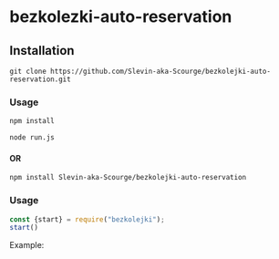 # bezkolezki-auto-reservation
## Installation

    git clone https://github.com/Slevin-aka-Scourge/bezkolejki-auto-reservation.git

### Usage 

```sh
npm install
```
```sh
node run.js
```
#### OR
    npm install Slevin-aka-Scourge/bezkolejki-auto-reservation

### Usage

```js
const {start} = require("bezkolejki");
start()
```

Example:

```js

```